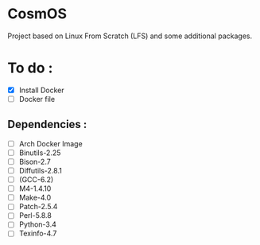 # CosmOS

Project based on Linux From Scratch (LFS) and some additional packages.

# To do : 

- [X] Install Docker
- [ ] Docker file
## Dependencies :
- [ ] Arch Docker Image
- [ ] Binutils-2.25
- [ ] Bison-2.7 
- [ ] Diffutils-2.8.1
- [ ] (GCC-6.2)
- [ ] M4-1.4.10
- [ ] Make-4.0
- [ ] Patch-2.5.4
- [ ] Perl-5.8.8
- [ ] Python-3.4
- [ ] Texinfo-4.7
